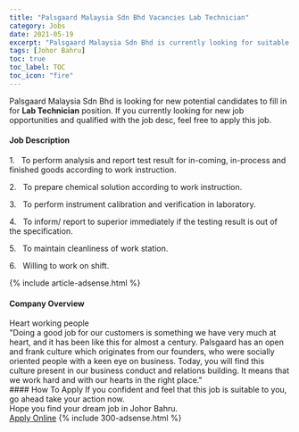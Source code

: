 ```yaml
---
title: "Palsgaard Malaysia Sdn Bhd Vacancies Lab Technician" 
category: Jobs 
date: 2021-05-19 
excerpt: "Palsgaard Malaysia Sdn Bhd is currently looking for suitable person to fill in the Lab Technician which based in Johor Bahru" 
tags: [Johor Bahru] 
toc: true 
toc_label: TOC 
toc_icon: "fire" 
--- 
```


<p>Palsgaard Malaysia Sdn Bhd is looking for new potential candidates to fill in for <b>Lab Technician</b> position. If you currently looking for new job opportunities and qualified with the job desc, feel free to apply this job.
</p><div><div><h4>Job Description</h4></div><div><div><span><div><p>1.&#160;&#160;&#160;To perform analysis and report test result for in-coming, in-process and finished goods according to work instruction.</p><p>2.&#160;&#160;&#160;To prepare chemical solution according to work instruction.</p><p>3.&#160;&#160;&#160;To perform instrument calibration and verification in laboratory.</p><p>4.&#160;&#160;&#160;To inform/ report to superior immediately if the testing result is out of the specification.</p><p>5.&#160;&#160;&#160;To maintain cleanliness of work station.</p><p>6.&#160;&#160;&#160;Willing to work on shift.</p></div></span></div></div></div> 
{% include article-adsense.html %} 
<div><div><h4>Company Overview</h4></div><div><div><span><div><div>
<div>Heart working people</div>
<div>"Doing a good job for our customers is something we have very much at heart, and it has been like this for almost a century. Palsgaard has an open and frank culture which originates from our founders, who were socially oriented people with a keen eye on business. Today, you will find this culture present in our business conduct and relations building. It means that we work hard and with our hearts in the right place."&#160;</div>
</div></div></span></div></div></div> 
#### How To Apply 
If you confident and feel that this job is suitable to you, go ahead take your action now. <br/> 
Hope you find your dream job in Johor Bahru. <br/> 
<a href="https://www.jobstreet.com.my/en/job/lab-technician-4570180?jobId=jobstreet-my-job-4570180&" class="btn btn--info" target="_blank" rel="nofollow noopenner">Apply Online</a> 
{% include 300-adsense.html %} 
